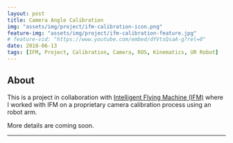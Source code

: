 ```yaml
---
layout: post
title: Camera Angle Calibration
img: "assets/img/project/ifm-calibration-icon.png"
feature-img: "assets/img/project/ifm-calibration-feature.jpg"
# feature-vid: "https://www.youtube.com/embed/dYVtsQsaA-g?rel=0"
date: 2018-06-13
tags: [IFM, Project, Calibration, Camera, ROS, Kinematics, UR Robot]
---
```


## About

This is a project in collaboration with [Intelligent Flying Machine (IFM)][IFM] where I worked with IFM on a proprietary camera calibration process using an robot arm.

More details are coming soon.



***
[IFM]: https://www.ifm-tech.com/
[UR3]: https://www.universal-robots.com/products/ur3-robot/
